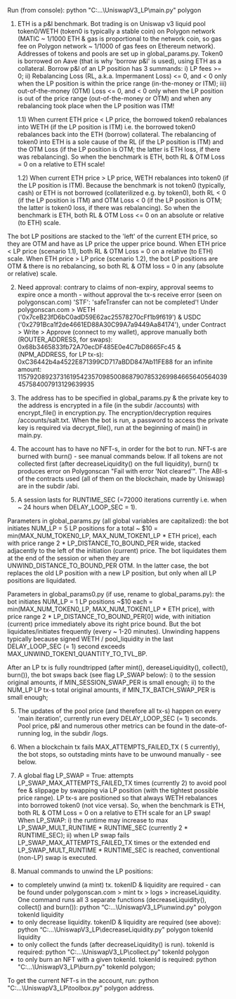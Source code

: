 Run (from console): python "C:\...\UniswapV3_LP\main.py" polygon

1. ETH is a p&l benchmark. Bot trading is on Uniswap v3 liquid pool token0/WETH (token0 is typically a stable coin) on Polygon network (MATIC ~ 1/1000 ETH & gas is proportional to the network coin, so gas fee on Polygon network  ~ 1/1000 of gas fees on Ethereum network). Addresses of tokens and pools are set up in global_params.py. Token0 is borrowed on Aave (that is why 'borrow p&l' is used), using ETH as a collateral. Borrow p&l of an LP position has 3 summands: i) LP fees >= 0; ii) Rebalancing Loss (RL, a.k.a. Impermanent Loss) <= 0, and < 0 only when the LP position is within the price range (in-the-money or ITM); iii) out-of-the-money (OTM) Loss <= 0, and < 0 only when the LP position is out of the price range (out-of-the-money or OTM) and when any rebalancing took place when the LP position was ITM!


   1.1) When current ETH price < LP price, the borrowed token0 rebalances into WETH (if the LP position is ITM) i.e. the borrowed token0 rebalances back into the ETH (borrow) collateral. The rebalancing of token0 into ETH is a sole cause of the RL (if the LP position is ITM) and the OTM Loss (if the LP position is OTM; the latter is ETH loss, if there was rebalancing). So when the benchmark is ETH, both RL & OTM Loss = 0 on a relative to ETH scale! 
  
   1.2) When current ETH price > LP price, WETH rebalances into token0 (if the LP position is ITM). Because the benchmark is not token0 (typically, cash) or ETH is not borrowed (collaterilized e.g. by token0), both RL < 0 (if the LP position is ITM) and OTM Loss < 0 (if the LP position is OTM; the latter is token0 loss, if there was rebalancing). So when the benchmark is ETH, both RL & OTM Loss <= 0 on an absolute or relative (to ETH) scale.  


The bot LP positions are stacked to the 'left' of the current ETH price, so they are OTM and have as LP price the upper price bound. When ETH price < LP price (scenario 1.1), both RL & OTM Loss = 0 on a relative (to ETH) scale. When ETH price > LP price (scenario 1.2), the bot LP positions are OTM & there is no rebalancing, so both RL & OTM loss = 0 in any (absolute or relative) scale.
  
2. Need approval: contrary to claims of non-expiry, approval seems to expire once a month - without approval the tx-s receive error (seen on polygonscan.com) 'STF': 'safeTransfer can not be completed'! Under polygonscan.com > WETH ('0x7ceB23fD6bC0adD59E62ac25578270cFf1b9f619') & USDC ('0x2791Bca1f2de4661ED88A30C99A7a9449Aa84174'), under Contract > Write > Approve (connect to my wallet), approve manually both (ROUTER_ADDRESS, for swaps): 0x68b3465833fb72A70ecDF485E0e4C7bD8665Fc45 & (NPM_ADDRESS, for LP tx-s): 0xC36442b4a4522E871399CD717aBDD847Ab11FE88 for an infinite amount: 115792089237316195423570985008687907853269984665640564039457584007913129639935
  
2. The address has to be specified in global_params.py & the private key to the address is encrypted in a file (in the subdir /accounts) with encrypt_file() in encryption.py. The encryption/decryption requires /accounts/salt.txt. When the bot is run, a password to access the private key is required via decrypt_file(), run at the beginning of main() in main.py.
  
3. The account has to have no NFT-s, in order for the bot to run. NFT-s are burned with burn() - see manual commands below. If all tokens are not collected first (after decreaseLiquidity() on the full liquidity), burn() tx produces error on Polygonscan "Fail with error 'Not cleared'". The ABI-s of the contracts used (all of them on the blockchain, made by Uniswap) are in the subdir /abi.

 
4. A session lasts for RUNTIME_SEC (=72000 iterations currently i.e. when  ~ 24 hours when DELAY_LOOP_SEC = 1).  

Parameters in global_params.py (all global variables are capitalized): the bot initiates NUM_LP = 5 LP positions for a total ~ $10 = min(MAX_NUM_TOKEN0_LP, MAX_NUM_TOKEN1_LP * ETH price), each with price range 2 * LP_DISTANCE_TO_BOUND_PER wide, stacked adjacently to the left of the initiation (current) price. The bot liquidates them at the end of the session or when they are UNWIND_DISTANCE_TO_BOUND_PER  OTM. In the latter case, the bot replaces the old LP position with a new LP position, but only when all LP positions are liquidated. 

Parameters in global_params0.py (if use, rename to global_params.py): the bot initiates NUM_LP = 1 LP positions ~$10 each = min(MAX_NUM_TOKEN0_LP, MAX_NUM_TOKEN1_LP * ETH price), with price range 2 * LP_DISTANCE_TO_BOUND_PER[0]  wide, with initiation (current) price immediately above its right price bound. But the bot liquidates/initiates frequently (every ~ 1-20 minutes). Unwinding happens typically because signed WETH / pool_liquidity in the last DELAY_LOOP_SEC (= 1) second exceeds MAX_UNWIND_TOKEN1_QUANTITY_TO_TVL_BP. 

After an LP tx is fully roundtripped (after mint(), dereaseLiquidity(), collect(), burn()), the bot swaps back (see flag LP_SWAP below): i) to the session original amounts, if MIN_SESSION_SWAP_PER is small enough; ii) to the NUM_LP LP tx-s total original amounts, if MIN_TX_BATCH_SWAP_PER is small enough; 
    
5. The updates of the pool price (and therefore all tx-s) happen on every 'main iteration', currently run every DELAY_LOOP_SEC (= 1) seconds. Pool price, p&l and numerous other metrics can be found in the date-of-running log, in the subdir /logs.

6. When a blockchain tx fails MAX_ATTEMPTS_FAILED_TX ( 5 currently), the bot stops, so outstading mints have to be unwound manually - see below.

7. A global flag LP_SWAP = True: attempts LP_SWAP_MAX_ATTEMPTS_FAILED_TX times (currently 2) to avoid pool fee & slippage by swapping via LP position (with the tightest possible price range). LP tx-s are positioned so that always WETH rebalances into borrowed token0 (not vice versa). So, when the benchmark is ETH, both RL & OTM Loss = 0 on a relative to ETH scale for an LP swap! When LP_SWAP:
    i) the runtime may increase to max LP_SWAP_MULT_RUNTIME * RUNTIME_SEC (currently 2 * RUNTIME_SEC);
   ii) when LP swap fails LP_SWAP_MAX_ATTEMPTS_FAILED_TX times or the extended end LP_SWAP_MULT_RUNTIME * RUNTIME_SEC is reached, conventional (non-LP) swap is executed.
 
8. Manual commands to unwind the LP positions:
  - to completely unwind (a mint) tx. tokenID & liquidity are required - can be found under polygonscan.com > mint tx > logs > increaseLiquidity. One command runs all 3 separate functions (decreaseLiquidity(), collect() and burn()): python “C:\...\UniswapV3_LP\unwind.py" polygon tokenId liquidity
  - to only decrease liquidity. tokenID & liquidity are required (see above): python “C:\...\UniswapV3_LP\decreaseLiquidity.py" polygon tokenId liquidity
  - to only collect the funds (after decreaseLiquidity() is run). tokenId is required: python "C:\...\UniswapV3_LP\collect.py" tokenId polygon
  - to only burn an NFT with a given tokenId. tokenId is required: python "C:\...\UniswapV3_LP\burn.py" tokenId polygon;

  To get the current NFT-s in the account, run: python "C:\...\UniswapV3_LP\toolbox.py" polygon address.
